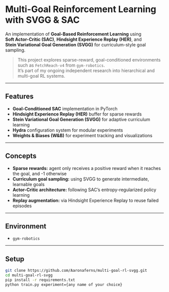 # Multi-Goal Reinforcement Learning with SVGG & SAC

An implementation of **Goal-Based Reinforcement Learning** using  
**Soft Actor-Critic (SAC)**, **Hindsight Experience Replay (HER)**, and  
**Stein Variational Goal Generation (SVGG)** for curriculum-style goal sampling.

> This project explores sparse-reward, goal-conditioned environments such as `FetchReach-v4` from `gym-robotics`.  
> It’s part of my ongoing independent research into hierarchical and multi-goal RL systems.

---

## Features
- **Goal-Conditioned SAC** implementation in PyTorch  
- **Hindsight Experience Replay (HER)** buffer for sparse rewards  
- **Stein Variational Goal Generation (SVGG)** for adaptive curriculum learning  
- **Hydra** configuration system for modular experiments  
- **Weights & Biases (W&B)** for experiment tracking and visualizations

---

## Concepts
- **Sparse rewards:** agent only receives a positive reward when it reaches the goal, and -1 otherwise  
- **Curriculum goal sampling:** using SVGG to generate intermediate, learnable goals  
- **Actor-Critic architecture:** following SAC’s entropy-regularized policy learning  
- **Replay augmentation:** via Hindsight Experience Replay to reuse failed episodes

---

## Environment
- `gym-robotics`
---

## Setup

```bash
git clone https://github.com/Aaronaferns/multi-goal-rl-svgg.git
cd multi-goal-rl-svgg
pip install -r requirements.txt
python train.py experiment={any name of your choice}
